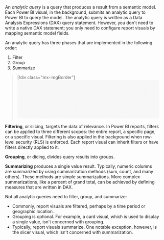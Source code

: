 An *analytic query* is a query that produces a result from a semantic model. Each Power BI visual, in the background, submits an analytic query to Power BI to query the model. The analytic query is written as a Data Analysis Expressions (DAX) query statement. However, you don't need to write a native DAX statement; you only need to configure report visuals by mapping semantic model fields.

An analytic query has three phases that are implemented in the following order:

1. Filter
1. Group
1. Summarize

> [!div class="mx-imgBorder"]
> [![An animation shows the sequence of the three analytic query phases: Filter, Group, and Summarize.](../media/dax-filter-group-summarize-c.gif)](../media/dax-filter-group-summarize-c.gif#lightbox)

**Filtering**, or slicing, targets the data of relevance. In Power BI reports, filters can be applied to three different scopes: the entire report, a specific page, or a specific visual. Filtering is also applied in the background when row-level security (RLS) is enforced. Each report visual can inherit filters or have filters directly applied to it.

**Grouping**, or dicing, divides query results into groups.

**Summarizing** produces a single value result. Typically, numeric columns are summarized by using summarization methods (sum, count, and many others). These methods are simple summarizations. More complex summarizations, like a percent of grand total, can be achieved by defining measures that are written in DAX.

Not all analytic queries need to filter, group, and summarize:

- Commonly, report visuals are filtered, perhaps by a time period or geographic location.
- Grouping is optional. For example, a card visual, which is used to display a single value, isn't concerned with grouping.
- Typically, report visuals summarize. One notable exception, however, is the slicer visual, which isn't concerned with summarization.
